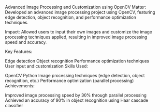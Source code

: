 Advanced Image Processing and Customization using OpenCV
Matter: Developed an advanced image processing project using OpenCV, featuring edge detection, object recognition, and performance optimization techniques.

Impact: Allowed users to input their own images and customize the image processing techniques applied, resulting in improved image processing speed and accuracy.

Key Features:

Edge detection
Object recognition
Performance optimization techniques
User input and customization
Skills Used:

OpenCV
Python
Image processing techniques (edge detection, object recognition, etc.)
Performance optimization (parallel processing)
Achievements:

Improved image processing speed by 30% through parallel processing
Achieved an accuracy of 90% in object recognition using Haar cascade classifier
